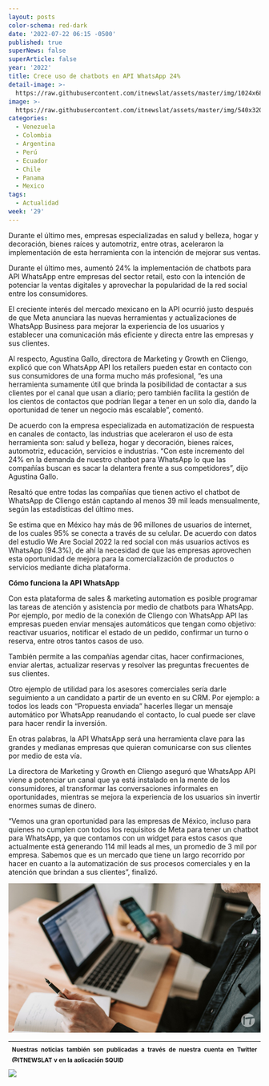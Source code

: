 ```yaml
---
layout: posts
color-schema: red-dark
date: '2022-07-22 06:15 -0500'
published: true
superNews: false
superArticle: false
year: '2022'
title: Crece uso de chatbots en API WhatsApp 24%
detail-image: >-
  https://raw.githubusercontent.com/itnewslat/assets/master/img/1024x680/hombre-con-laptop-y-cel-g.jpg
image: >-
  https://raw.githubusercontent.com/itnewslat/assets/master/img/540x320/hombre-con-laptop-y-cel-p.jpg
categories:
  - Venezuela
  - Colombia
  - Argentina
  - Perú
  - Ecuador
  - Chile
  - Panama
  - Mexico
tags:
  - Actualidad
week: '29'
---
```

Durante el último mes, empresas especializadas en salud y belleza, hogar y decoración, bienes raíces y automotriz, entre otras, aceleraron la implementación de esta herramienta con la intención de mejorar sus ventas.

Durante el último mes, aumentó 24% la implementación de chatbots para API WhatsApp entre empresas del sector retail, esto con la intención de potenciar la ventas digitales y aprovechar la popularidad de la red social entre los consumidores.
 
El creciente interés del mercado mexicano en la API ocurrió justo después de que Meta anunciara las nuevas herramientas y actualizaciones de WhatsApp Business para mejorar la experiencia de los usuarios y establecer una comunicación más eficiente y directa entre las empresas y sus clientes.
 
Al respecto, Agustina Gallo, directora de Marketing y Growth en Cliengo, explicó que con WhatsApp API los retailers pueden estar en contacto con sus consumidores de una forma mucho más profesional, “es una herramienta sumamente útil que brinda la posibilidad de contactar a sus clientes por el canal que usan a diario; pero también facilita la gestión de los cientos de contactos que podrían llegar a tener en un solo día, dando la oportunidad de tener un negocio más escalable”, comentó.
 
De acuerdo con la empresa especializada en automatización de respuesta en canales de contacto, las industrias que aceleraron el uso de esta herramienta son: salud y belleza, hogar y decoración, bienes raíces, automotriz, educación, servicios e industrias. “Con este incremento del 24% en la demanda de nuestro chatbot para WhatsApp lo que las compañías buscan es sacar la delantera frente a sus competidores”, dijo Agustina Gallo.

Resaltó que entre todas las compañías que tienen activo el chatbot de WhatsApp de Cliengo están captando al menos 39 mil leads mensualmente, según las estadísticas del último mes.

Se estima que en México hay más de 96 millones de usuarios de internet, de los cuales 95% se conecta a través de su celular. De acuerdo con datos del estudio We Are Social 2022 la red social con más usuarios activos es WhatsApp (94.3%), de ahí la necesidad de que las empresas  aprovechen esta oportunidad de mejora para la comercialización de productos o servicios mediante dicha plataforma.
 
**Cómo funciona la API WhatsApp**
 
Con esta plataforma de sales & marketing automation es posible programar las tareas de atención y asistencia por medio de chatbots para WhatsApp. Por ejemplo, por medio de la conexión de Cliengo con WhatsApp API las empresas pueden enviar mensajes automáticos que tengan como objetivo: reactivar usuarios, notificar el estado de un pedido, confirmar un turno o reserva, entre otros tantos casos de uso.

También permite a las compañías agendar citas, hacer confirmaciones, enviar alertas, actualizar reservas y resolver las preguntas frecuentes de sus clientes. 
 
Otro ejemplo de utilidad para los asesores comerciales sería darle seguimiento a un candidato a partir de un evento en su CRM. Por ejemplo: a todos los leads con “Propuesta enviada” hacerles llegar un mensaje automático por WhatsApp reanudando el contacto, lo cual puede ser clave para hacer rendir la inversión.

En otras palabras, la API WhatsApp será una herramienta clave para las grandes y medianas empresas que quieran comunicarse con sus clientes por medio de esta vía.

La directora de Marketing y Growth en Cliengo aseguró que WhatsApp API viene a potenciar un canal que ya está instalado en la mente de los consumidores, al transformar las conversaciones informales en oportunidades, mientras se mejora la experiencia de los usuarios sin invertir enormes sumas de dinero.
 
“Vemos una gran oportunidad para las empresas de México, incluso para quienes no cumplen con todos los requisitos de Meta para tener un chatbot para WhatsApp, ya que contamos con un widget para estos casos que actualmente está generando 114 mil leads al mes, un promedio de 3 mil por empresa. Sabemos que es un mercado que tiene un largo recorrido por hacer en cuanto a la automatización de sus procesos comerciales y en la atención que brindan a sus clientes”, finalizó.

![](https://raw.githubusercontent.com/itnewslat/assets/master/img/540x320/hombre-con-laptop-y-cel-p.jpg)

<table style="height: 42px;" width="569">
<tbody>
<tr>
<td style="text-align: justify;"><sub><strong>Nuestras noticias también son publicadas a través de nuestra cuenta en Twitter <a href="https://twitter.com/itnewslat?lang=es">@ITNEWSLAT</a> y en la aplicación <a href="https://squidapp.co/en/">SQUID</a></strong></sub></td>
</tr>
</tbody>
</table>

<img src="https://tracker.metricool.com/c3po.jpg?hash=56f88a41e39ab42c063cc51676587a04"/>